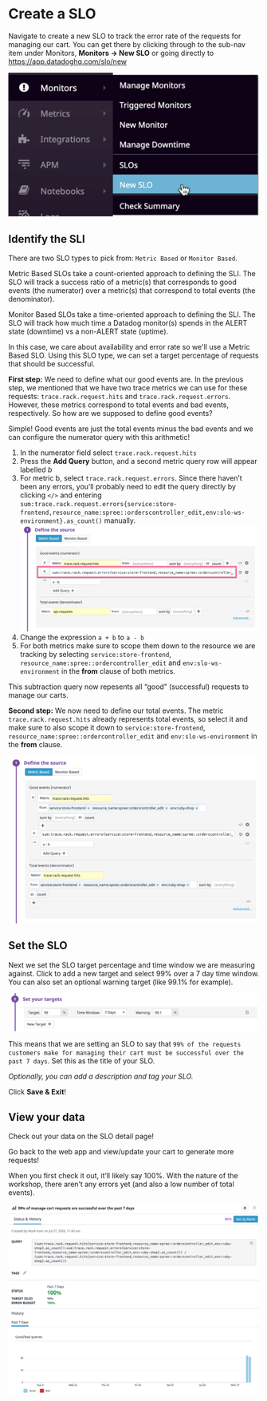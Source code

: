 # Create a SLO

Navigate to create a new SLO to track the error rate of the requests for managing our cart. You can get there by clicking through to the sub-nav item under Monitors, **Monitors -> New SLO** or going directly to https://app.datadoghq.com/slo/new

![SLO navigation](assets/slo-nav.png)

## Identify the SLI 

There are two SLO types to pick from: `Metric Based` or `Monitor Based`.

Metric Based SLOs take a count-oriented approach to defining the SLI. The SLO will track a success ratio of a metric(s) that corresponds to good events (the numerator) over a metric(s) that correspond to total events (the denominator).

Monitor Based SLOs take a time-oriented approach to defining the SLI. The SLO will track how much time a Datadog monitor(s) spends in the ALERT state (downtime) vs a non-ALERT state (uptime).

In this case, we care about availability and error rate so we'll use a Metric Based SLO. Using this SLO type, we can set a target percentage of requests that should be successful. 

**First step:** We need to define what our good events are. In the previous step, we mentioned that we have two trace metrics we can use for these requests: `trace.rack.request.hits` and `trace.rack.request.errors`. However, these metrics correspond to total events and bad events, respectively. So how are we supposed to define good events?

Simple! Good events are just the total events minus the bad events and we can configure the numerator query with this arithmetic!

1. In the numerator field select `trace.rack.request.hits` 
2. Press the **Add Query** button, and a second metric query row will appear labelled *b*
3. For metric b, select `trace.rack.request.errors`. Since there haven’t been any errors, you’ll probably need to edit the query directly by clicking `</>` and entering `sum:trace.rack.request.errors{service:store-frontend,resource_name:spree::orderscontroller_edit,env:slo-ws-environment}.as_count()` manually. 
![Error Metric Query](assets/error-metric.png)
4. Change the expression `a + b` to `a - b`
5. For both metrics make sure to scope them down to the resource we are tracking by selecting `service:store-frontend`, `resource_name:spree::ordercontroller_edit` and `env:slo-ws-environment` in the **from** clause of both metrics. 

This subtraction query now repesents all “good” (successful) requests to manage our carts.

**Second step:** We now need to define our total events. The metric `trace.rack.request.hits` already represents total events, so select it and make sure to also scope it down to `service:store-frontend`, `resource_name:spree::ordercontroller_edit` and `env:slo-ws-environment` in the **from** clause.

![SLI Edit](assets/sli-edit.png)

## Set the SLO 

Next we set the SLO target percentage and time window we are measuring against. Click to add a new target and select 99% over a 7 day time window. You can also set an optional warning target (like 99.1% for example).

![Time Window](assets/time-window.png)

This means that we are setting an SLO to say that `99% of the requests customers make for managing their cart must be successful over the past 7 days`. Set this as the title of your SLO.

*Optionally, you can add a description and tag your SLO.* 

Click **Save & Exit**! 

## View your data

Check out your data on the SLO detail page! 

Go back to the web app and view/update your cart to generate more requests!

When you first check it out, it’ll likely say 100%. With the nature of the workshop, there aren’t any errors yet (and also a low number of total events).

![SLO Details](assets/slo-details.png)

